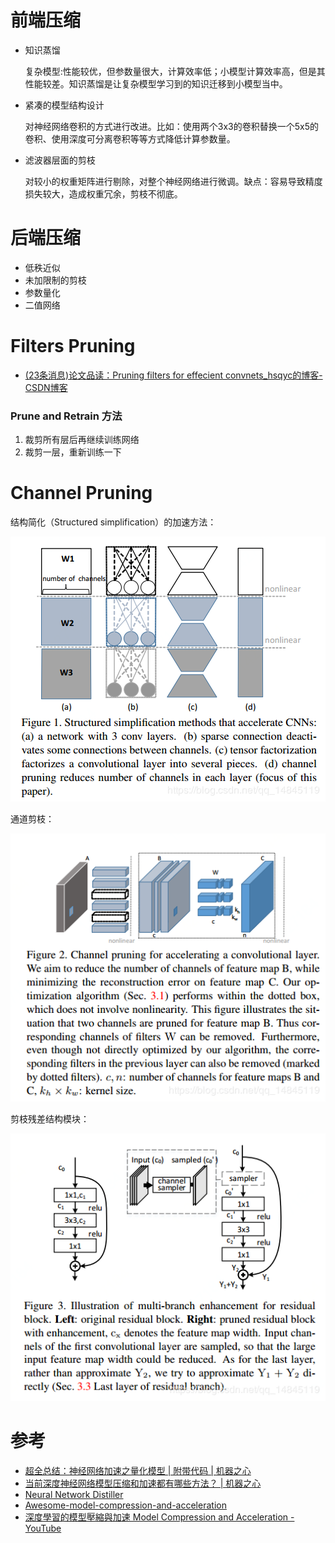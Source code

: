 # 前端压缩

- 知识蒸馏

  复杂模型:性能较优，但参数量很大，计算效率低；小模型计算效率高，但是其性能较差。知识蒸馏是让复杂模型学习到的知识迁移到小模型当中。

- 紧凑的模型结构设计

  对神经网络卷积的方式进行改进。比如：使用两个3x3的卷积替换一个5x5的卷积、使用深度可分离卷积等等方式降低计算参数量。

- 滤波器层面的剪枝

  对较小的权重矩阵进行剔除，对整个神经网络进行微调。缺点：容易导致精度损失较大，造成权重冗余，剪枝不彻底。 

# 后端压缩

- 低秩近似
- 未加限制的剪枝
- 参数量化
- 二值网络

# Filters Pruning 

* [(23条消息)论文品读：Pruning filters for effecient convnets_hsqyc的博客-CSDN博客](https://blog.csdn.net/hsqyc/article/details/84029360)

### Prune and Retrain 方法

1. 裁剪所有层后再继续训练网络
2. 裁剪一层，重新训练一下



# Channel Pruning

结构简化（Structured simplification）的加速方法：

![img](image/20191012201427696.png)

通道剪枝：

![img](image/2019101220154622.png)

剪枝残差结构模块：

![img](image/20191012201737699.png)

# 参考

* [超全总结：神经网络加速之量化模型 | 附带代码 | 机器之心](https://www.jiqizhixin.com/articles/2018-06-01-11)
* [当前深度神经网络模型压缩和加速都有哪些方法？ | 机器之心](https://www.jiqizhixin.com/articles/2018-05-22-9)
* [Neural Network Distiller](https://nervanasystems.github.io/distiller/index.html)
* [Awesome-model-compression-and-acceleration](https://github.com/memoiry/Awesome-model-compression-and-acceleration)
* [深度學習的模型壓縮與加速 Model Compression and Acceleration - YouTube](https://www.youtube.com/playlist?list=PLj6E8qlqmkFv3cCjjX2SA1D4FJ9fadDij)